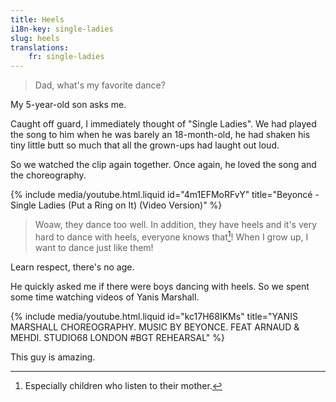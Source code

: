 ```yaml
---
title: Heels
i18n-key: single-ladies
slug: heels
translations:
    fr: single-ladies
---
```


> Dad, what's my favorite dance?

My 5-year-old son asks me.

Caught off guard, I immediately thought of "Single Ladies". We had played the song to him when he was barely an 18-month-old, he had shaken his tiny little butt so much that all the grown-ups had laught out loud.

So we watched the clip again together. Once again, he loved the song and the choreography.

{% include media/youtube.html.liquid id="4m1EFMoRFvY" title="Beyoncé - Single Ladies (Put a Ring on It) (Video Version)" %}

> Woaw, they dance too well. In addition, they have heels and it's very hard to dance with heels, everyone knows that[^heels]! When I grow up, I want to dance just like them!

[^heels]: Especially children who listen to their mother.

Learn respect, there's no age.

He quickly asked me if there were boys dancing with heels. So we spent some time watching videos of Yanis Marshall.

{% include media/youtube.html.liquid id="kc17H68IKMs" title="YANIS MARSHALL CHOREOGRAPHY. MUSIC BY BEYONCE. FEAT ARNAUD & MEHDI. STUDIO68 LONDON #BGT REHEARSAL" %}

This guy is amazing.
